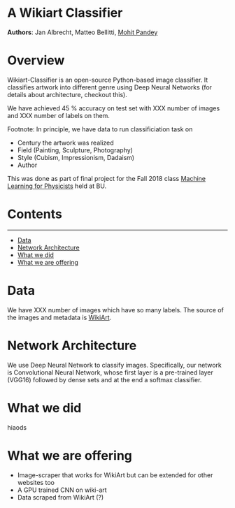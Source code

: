 # A Wikiart Classifier

**Authors**: Jan Albrecht, Matteo Bellitti, [Mohit Pandey](https://github.com/mohitpandey92)


# Overview

Wikiart-Classifier is an open-source Python-based image classifier. It classifies artwork into different genre using Deep Neural Networks (for details about architecture, checkout this).  

We have achieved 45 % accuracy on test set with XXX number of images and XXX number of labels on them.


Footnote:
In principle, we have data to run classificiation task on
- Century the artwork was realized
- Field (Painting, Sculpture, Photography)
- Style (Cubism, Impressionism, Dadaism)
- Author



This was done as part of final project for the Fall 2018 class
[Machine Learning for Physicists](https://physics.bu.edu/~pankajm/PY895-ML.html) held at BU.


# **Contents**
--------
* [Data](#Data)
* [Network Architecture](#Network-Architecture)
* [What we did](#What-we-did)
* [What we are offering](#What-we-are-2offering)


# **Data** 

We have XXX number of images which have so many labels.  The source of the images and metadata is
[WikiArt](https://www.wikiart.org/). 

 

# **Network Architecture**

We use Deep Neural Network to classify images. Specifically, our network is Convolutional Neural Network, whose first layer is a pre-trained layer (VGG16) followed by dense sets and at the end a softmax classifier.



# **What we did**

hiaods




# **What we are offering**

- Image-scraper that works for WikiArt but can be extended for other websites too
- A GPU trained CNN on wiki-art
- Data scraped from WikiArt (?)
